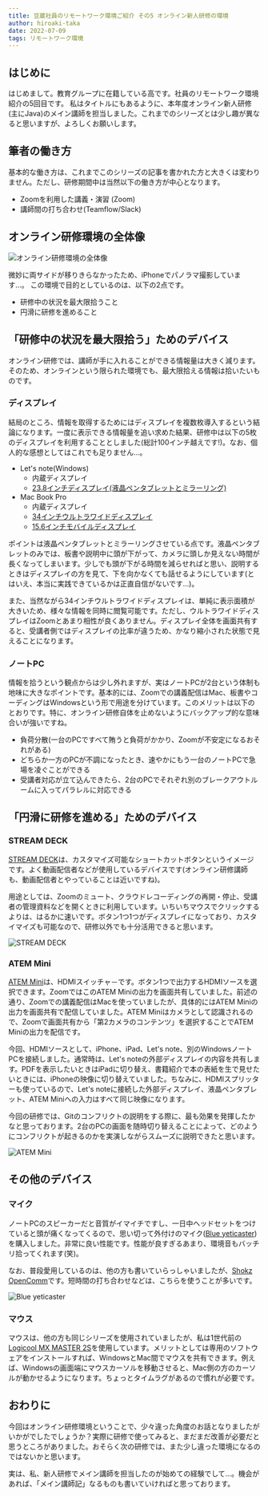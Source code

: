 ```yaml
---
title: 豆蔵社員のリモートワーク環境ご紹介 その5 オンライン新人研修の環境
author: hiroaki-taka
date: 2022-07-09
tags: リモートワーク環境
---
```


## はじめに

はじめまして。教育グループに在籍している高です。社員のリモートワーク環境紹介の5回目です。
私はタイトルにもあるように、本年度オンライン新人研修(主にJava)のメイン講師を担当しました。これまでのシリーズとは少し趣が異なると思いますが、よろしくお願いします。

## 筆者の働き方

基本的な働き方は、これまでこのシリーズの記事を書かれた方と大きくは変わりません。ただし、研修期間中は当然以下の働き方が中心となります。

- Zoomを利用した講義・演習 (Zoom)
- 講師間の打ち合わせ(Teamflow/Slack)


## オンライン研修環境の全体像

![オンライン研修環境の全体像](/img/blogs/2022/0709_remote-env005-1.jpg)

微妙に両サイドが移りきらなかったため、iPhoneでパノラマ撮影しています…。
この環境で目的としているのは、以下の2点です。

- 研修中の状況を最大限拾うこと
- 円滑に研修を進めること 

## 「研修中の状況を最大限拾う」ためのデバイス

オンライン研修では、講師が手に入れることができる情報量は大きく減ります。そのため、オンラインという限られた環境でも、最大限拾える情報は拾いたいものです。

### ディスプレイ

結局のところ、情報を取得するためにはディスプレイを複数枚導入するという結論になります。一度に表示できる情報量を追い求めた結果、研修中は以下の5枚のディスプレイを利用することとしました(総計100インチ越えです!)。なお、個人的な感想としてはこれでも足りません…。

- Let's note(Windows)
    - 内蔵ディスプレイ
    - [23.8インチディスプレイ(液晶ペンタブレットとミラーリング)](https://www.lg.com/jp/monitor/lg-24ML600S-W)
- Mac Book Pro 
    - 内蔵ディスプレイ
    - [34インチウルトラワイドディスプレイ](https://www.lg.com/jp/monitor/lg-34WL750-B)
    - [15.6インチモバイルディスプレイ](https://www.eviciv.com/collections/frontpage/products/eviciv-%E3%83%A2%E3%83%90%E3%82%A4%E3%83%AB%E3%83%87%E3%82%A3%E3%82%B9%E3%83%97%E3%83%AC%E3%82%A4-15-6%E3%82%A4%E3%83%B3%E3%83%81-%E3%82%B2%E3%83%BC%E3%83%A0%E3%83%A2%E3%83%8B%E3%82%BF%E3%83%BC-ips%E6%B6%B2%E6%99%B6)

ポイントは液晶ペンタブレットとミラーリングさせている点です。液晶ペンタブレットのみでは、板書や説明中に頭が下がって、カメラに頭しか見えない時間が長くなってしまいます。少しでも頭が下がる時間を減らせればと思い、説明するときはディスプレイの方を見て、下を向かなくても話せるようにしています(とはいえ、本当に実践できているかは正直自信がないです…)。

また、当然ながら34インチウルトラワイドディスプレイは、単純に表示面積が大きいため、様々な情報を同時に閲覧可能です。ただし、ウルトラワイドディスプレイはZoomとあまり相性が良くありません。ディスプレイ全体を画面共有すると、受講者側ではディスプレイの比率が違うため、かなり縮小された状態で見えることになります。

### ノートPC

情報を拾うという観点からは少し外れますが、実はノートPCが2台という体制も地味に大きなポイントです。基本的には、Zoomでの講義配信はMac、板書やコーディングはWindowsという形で用途を分けています。このメリットは以下のとおりです。特に、オンライン研修自体を止めないようにバックアップ的な意味合いが強いですね。

- 負荷分散(一台のPCですべて賄うと負荷がかかり、Zoomが不安定になるおそれがある)
- どちらか一方のPCが不調になったとき、速やかにもう一台のノートPCで急場を凌ぐことができる
- 受講者対応が立て込んできたら、2台のPCでそれぞれ別のブレークアウトルームに入ってパラレルに対応できる


## 「円滑に研修を進める」ためのデバイス

### STREAM DECK

[STREAM DECK](https://www.elgato.com/ja/stream-deck)は、カスタマイズ可能なショートカットボタンというイメージです。よく動画配信者などが使用しているデバイスです(オンライン研修講師も、動画配信者とやっていることは近いですね)。

用途としては、Zoomのミュート、クラウドレコーディングの再開・停止、受講者の管理資料などを開くときに利用しています。いちいちマウスでクリックするよりは、はるかに速いです。ボタン1つ1つがディスプレイになっており、カスタイマイズも可能なので、研修以外でも十分活用できると思います。

![STREAM DECK](/img/blogs/2022/0709_remote-env005-2.jpg)

### ATEM Mini

[ATEM Mini](https://www.blackmagicdesign.com/jp/products/atemmini)は、HDMIスイッチャ－です。ボタン1つで出力するHDMIソースを選択できます。ZoomではこのATEM Miniの出力を画面共有していました。前述の通り、Zoomでの講義配信はMacを使っていましたが、具体的にはATEM Miniの出力を画面共有で配信していました。ATEM Miniはカメラとして認識されるので、Zoomで画面共有から「第2カメラのコンテンツ」を選択することでATEM Miniの出力を配信です。

今回、HDMIソースとして、iPhone、iPad、Let's note、別のWindowsノートPCを接続しました。通常時は、Let's noteの外部ディスプレイの内容を共有します。PDFを表示したいときはiPadに切り替え、書籍紹介で本の表紙を生で見せたいときには、iPhoneの映像に切り替えていました。ちなみに、HDMIスプリッターも使っているので、Let's noteに接続した外部ディスプレイ、液晶ペンタブレット、ATEM Miniへの入力はすべて同じ映像になります。

今回の研修では、Gitのコンフリクトの説明をする際に、最も効果を発揮したかなと思っております。2台のPCの画面を随時切り替えることによって、どのようにコンフリクトが起きるのかを実演しながらスムーズに説明できたと思います。

![ATEM Mini](/img/blogs/2022/0709_remote-env005-3.jpg)

## その他のデバイス

### マイク

ノートPCのスピーカーだと音質がイマイチですし、一日中ヘッドセットをつけていると頭が痛くなってくるので、思い切って外付けのマイク([Blue yeticaster](https://www.bluemic.com/ja-jp/products/yeticaster/))を購入しました。非常に良い性能です。性能が良すぎるあまり、環境音もバッチリ拾ってくれます(笑)。

なお、普段愛用しているのは、他の方も書いていらっしゃいましたが、[Shokz OpenComm](https://jp.shokz.com/products/bone-conduction-headphone-opencomm)です。短時間の打ち合わせなどは、こちらを使うことが多いです。


![Blue yeticaster](/img/blogs/2022/0709_remote-env005-4.jpg)

### マウス

マウスは、他の方も同じシリーズを使用されていましたが、私は1世代前の[Logicool MX MASTER 2S](https://www.amazon.co.jp/dp/B08K8PH9G3)を使用しています。メリットとしては専用のソフトウェアをインストールすれば、WindowsとMac間でマウスを共有できます。例えば、Windowsの画面端にマウスカーソルを移動させると、Mac側の方のカーソルが動かせるようになります。ちょっとタイムラグがあるので慣れが必要です。

## おわりに

今回はオンライン研修環境ということで、少々違った角度のお話となりましたがいかがでしたでしょうか？実際に研修で使ってみると、まだまだ改善が必要だと思うところがありました。おそらく次の研修では、また少し違った環境になるのではないかと思います。

実は、私、新人研修でメイン講師を担当したのが始めての経験でして…。機会があれば、「メイン講師記」なるものも書いていければと思っております。